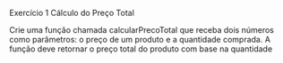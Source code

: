 Exercício 1 Cálculo do Preço Total

Crie uma função chamada calcularPrecoTotal que receba dois números como parâmetros: o preço de um produto e a quantidade comprada. A função deve retornar o preço total do produto com base na quantidade
